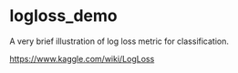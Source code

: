 # logloss_demo
A very brief illustration of log loss metric for classification.


https://www.kaggle.com/wiki/LogLoss
